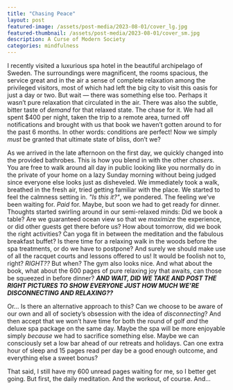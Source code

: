 ```yaml
---
title: "Chasing Peace"
layout: post
featured-image: /assets/post-media/2023-08-01/cover_lg.jpg
featured-thumbnail: /assets/post-media/2023-08-01/cover_sm.jpg
description: A Curse of Modern Society
categories: mindfulness
---
```


I recently visited a luxurious spa hotel in the beautiful archipelago of Sweden. The surroundings were magnificent, the rooms spacious, the service great and in the air a sense of complete relaxation among the privileged visitors, most of which had left the big city to visit this oasis for just a day or two. But wait — there was something else too. Perhaps it wasn’t pure relaxation that circulated in the air. There was also the subtle, bitter taste of _demand_ for that relaxed state. The chase for it. We had all spent $400 per night, taken the trip to a remote area, turned off notifications and brought with us that book we haven’t gotten around to for the past 6 months. In other words: conditions are perfect! Now we simply _must_ be granted that ultimate state of bliss, don’t we?

As we arrived in the late afternoon on the first day, we quickly changed into the provided bathrobes. This is how you blend in with the other _chasers_. You are free to walk around all day in public looking like you normally do in the private of your home on a lazy Sunday morning without being judged since everyone else looks just as disheveled. We immediately took a walk, breathed in the fresh air, tried getting familiar with the place. We started to feel the calmness setting in. _"Is this it?"_, we pondered. The feeling we’ve been waiting for. _Paid_ for. Maybe, but soon we had to get ready for dinner. Thoughts started swirling around in our semi-relaxed minds: Did we book a table? Are we guaranteed ocean view so that we _maximize_ the experience, or did other guests get there before us? How about tomorrow, did we book the right activities? Can yoga fit in between the meditation and the fabulous breakfast buffet? Is there time for a relaxing walk in the woods before the spa treatments, or do we have to postpone? And surely we should make use of all the racquet courts and lessons offered to us! It would be foolish not to, right? _RIGHT??_ But when? The gym also looks nice. And what about the book, what about the 600 pages of pure relaxing joy that awaits, can those be squeezed in before dinner? _**AND WAIT, DID WE TAKE AND POST THE RIGHT PICTURES TO SHOW EVERYONE JUST HOW MUCH WE’RE DISCONNECTING AND RELAXING??**_

Or… Is there an alternative approach to this? Can we choose to be aware of our own and all of society’s obsession with the idea of _disconnecting_? And then accept that we won’t have time for both the round of golf _and_ the deluxe spa package on the same day. Maybe the spa will be more enjoyable simply _because_ we had to sacrifice something else. Maybe we can consciously set a low bar ahead of our retreats and holidays. Can one extra hour of sleep and 15 pages read per day be a good enough outcome, and everything else a sweet bonus?

That said, I still have my 600 unread pages waiting for me, so I better get going. But first, the daily meditation. And the workout, of course. And…
